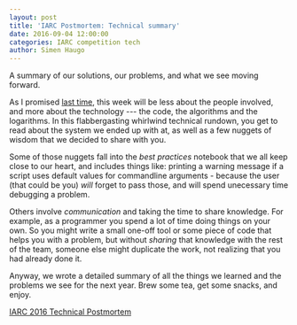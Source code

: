 ```yaml
---
layout: post
title: 'IARC Postmortem: Technical summary'
date: 2016-09-04 12:00:00
categories: IARC competition tech
author: Simen Haugo
---
```



A summary of our solutions, our problems, and what we see moving forward.

As I promised [last time](/blog/2016-08-28-retrospect-2016), this week will be less about the people involved, and more about the technology --- the code, the algorithms and the logarithms. In this flabbergasting whirlwind technical rundown, you get to read about the system we ended up with at, as well as a few nuggets of wisdom that we decided to share with you.

Some of those nuggets fall into the _best practices_ notebook that we all keep close to our heart, and includes things like: printing a warning message if a script uses default values for commandline arguments - because the user (that could be you) _will_ forget to pass those, and will spend unecessary time debugging a problem.

Others involve _communication_ and taking the time to share knowledge. For example, as a programmer you spend a lot of time doing things on your own. So you might write a small one-off tool or some piece of code that helps you with a problem, but without _sharing_ that knowledge with the rest of the team, someone else might duplicate the work, not realizing that you had already done it.

Anyway, we wrote a detailed summary of all the things we learned and the problems we see for the next year. Brew some tea, get some snacks, and enjoy.

[IARC 2016 Technical Postmortem](/publications/iarc16)

